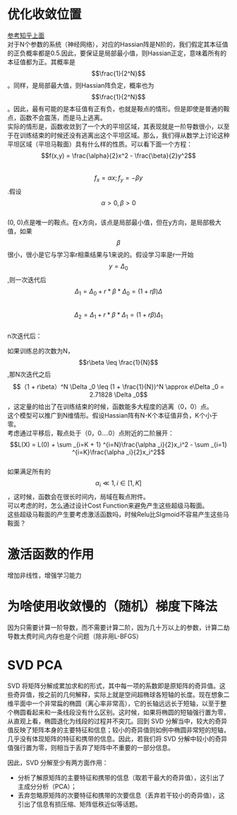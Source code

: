 # 优化收敛位置

[参考知乎上面](https://www.zhihu.com/question/68109802)  
对于N个参数的系统（神经网络），对应的Hassian阵是N阶的，我们假定其本征值的正负概率都是0.5.因此，要保证是局部最小值，则Hassian正定，意味着所有的本征值都为正。其概率是$$\frac{1}{2^N}$$。同样，是局部最大值，则Hassian阵负定，概率也为$$\frac{1}{2^N}$$。因此，最有可能的是本征值有正有负，也就是鞍点的情形。但是即使是普通的鞍点，函数不会震荡，而是马上逃离。  
实际的情形是，函数收敛到了一个大的平坦区域，其表现就是一阶导数很小，以至于在训练结束的时候还没有逃离出这个平坦区域。那么，我们得从数学上讨论这种平坦区域（平坦马鞍面）具有什么样的性质。可以看下面一个方程：  
$$f(x,y) = \frac{\alpha}{2}x^2 - \frac{\beta}{2}y^2$$  
$$f_{x} = \alpha x; f_{y} = -\beta y$$.假设$$\alpha > 0, \beta > 0$$  
\(0, 0\)点是唯一的鞍点。在x方向，该点是局部最小值，但在y方向，是局部极大值，如果$$\beta$$很小，很小是它与学习率r相乘结果与1来说的。假设学习率是r一开始$$y = \Delta _0$$,则一次迭代后  
$$\Delta _1 = \Delta _0 + r*\beta*\Delta _0 = (1 + r\beta)\Delta $$  
$$\Delta _2 = \Delta _1 + r*\beta*\Delta _1 = (1 + r\beta)\Delta _1$$  
n次迭代后：   

如果训练总的次数为N， $$r\beta \leq \frac{1}{N}$$,那N次迭代之后 $$（1 + r\beta）^N \Delta _0 \leq (1 + \frac{1}{N})^N \approx e\Delta _0 = 2.71828 \Delta _0$$，这定量的给出了在训练结束的时候，函数能多大程度的逃离（0，0）点。  
这个模型可以推广到N维情形。假设Hassian阵有N-K个本征值非负，K个小于零。  
考虑通过平移后，鞍点处于（0，0....0）点附近的二阶展开：  
$$L(X) = L(0) + \sum _{i=K + 1} ^{i=N}\frac{\alpha _i}{2}x_i^2 - \sum _{i=1} ^{i=K}\frac{\alpha _i}{2}x_i^2$$  
如果满足所有的$$\alpha _i \ll 1, i \in [1,K]$$，这时候，函数会在很长时间内，局域在鞍点附件。  
可以考虑的时，怎么通过设计Cost Function来避免产生这些超级马鞍面。  
这些超级马鞍面的产生要考虑激活函数吗，时候Relu比SIgmoid不容易产生这些马鞍面？

# 激活函数的作用

增加非线性，增强学习能力

# 为啥使用收敛慢的（随机）梯度下降法

因为只需要计算一阶导数，而不需要计算二阶，因为几十万以上的参数，计算二劫导数太费时间,内存也是个问题（除非用L-BFGS）

# SVD PCA

SVD 将矩阵分解成累加求和的形式，其中每一项的系数即是原矩阵的奇异值。这些奇异值，按之前的几何解释，实际上就是空间超椭球各短轴的长度。现在想象二维平面中一个非常扁的椭圆（离心率非常高），它的长轴远远长于短轴，以至于整个椭圆看起来和一条线段没有什么区别。这时候，如果将椭圆的短轴强行置为零，从直观上看，椭圆退化为线段的过程并不突兀。回到 SVD 分解当中，较大的奇异值反映了矩阵本身的主要特征和信息；较小的奇异值则如例中椭圆非常短的短轴，几乎没有体现矩阵的特征和携带的信息。因此，若我们将 SVD 分解中较小的奇异值强行置为零，则相当于丢弃了矩阵中不重要的一部分信息。

因此，SVD 分解至少有两方面作用：

* 分析了解原矩阵的主要特征和携带的信息（取若干最大的奇异值），这引出了主成分分析（PCA）；
* 丢弃忽略原矩阵的次要特征和携带的次要信息（丢弃若干较小的奇异值），这引出了信息有损压缩、矩阵低秩近似等话题。



